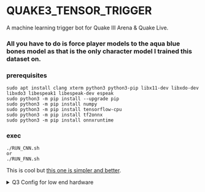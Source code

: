 # QUAKE3_TENSOR_TRIGGER
A machine learning trigger bot for Quake III Arena &amp; Quake Live.

### All you have to do is force player models to the aqua blue bones model as that is the only character model I trained this dataset on.

### prerequisites 
```
sudo apt install clang xterm python3 python3-pip libx11-dev libxdo-dev libxdo3 libespeak1 libespeak-dev espeak
sudo python3 -m pip install --upgrade pip
sudo python3 -m pip install numpy
sudo python3 -m pip install tensorflow-cpu
sudo python3 -m pip install tf2onnx
sudo python3 -m pip install onnxruntime
```

### exec
```
./RUN_CNN.sh
or
./RUN_FNN.sh
```

This is cool but [this one is simpler and better](https://gist.github.com/mrbid/37996a90792f26bd02787fd4ab8b1bad).

<details>
    <summary>Q3 Config for low end hardware</summary>
cg_oldRail "1"<br>
cg_noProjectileTrail "1"<br>
cg_forceModel "1"<br>
cg_railTrailTime "0"<br>
cg_drawFPS "1"<br>
cg_draw2D "1"<br>
cg_gibs "0"<br>
cg_fov "150"<br>
cg_zoomfov "90"<br>
cg_drawGun "1"<br>
cg_brassTime "0"<br>
cg_drawCrosshair "0"<br>
cg_drawCrosshairNames "1"<br>
cg_marks "0"<br>
cg_centertime "0"<br>
xp_noParticles "1"<br>
xp_noShotgunTrail "1"<br>
xp_noMip "2047"<br>
xp_ambient "1"<br>
xp_modelJump "0"<br>
xp_corpse "3"<br>
xp_improvePrediction "1"<br>
cm_playerCurveClip "1"<br>
com_maxfps "250"<br>
com_blood "0"<br>
cg_autoswitch "0"<br>
model "bones/default"<br>
headmodel "bones/default"<br>
team_model "bones/default"<br>
team_headmodel "bones/default"<br>
color1 "6"<br>
color2 "5"<br>
cg_predictItems "1"<br>
r_picmip "16"<br>
r_overBrightBits "1"<br>
r_simpleMipMaps "1"<br>
r_vertexLight "0"<br>
cg_shadows "0"<br>
</details>
